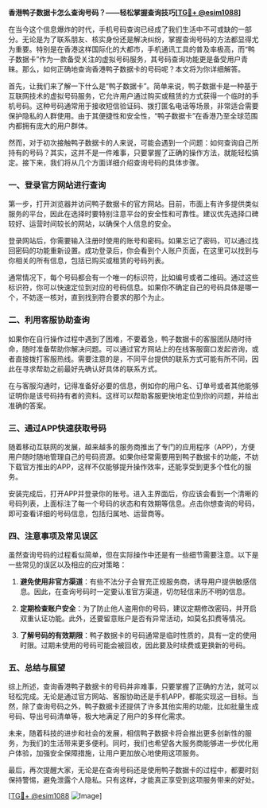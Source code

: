 **香港鸭子数据卡怎么查询号码？——轻松掌握查询技巧[[TG💪+ @esim1088](https://t.me/s/esim1088)]**

在当今这个信息爆炸的时代，手机号码查询已经成了我们生活中不可或缺的一部分。无论是为了联系朋友、核实身份还是解决纠纷，掌握查询号码的方法都显得尤为重要。特别是在香港这样国际化的大都市，手机通讯工具的普及率极高，而“鸭子数据卡”作为一款备受关注的虚拟号码服务，其号码查询功能更是备受用户青睐。那么，如何正确地查询香港鸭子数据卡的号码呢？本文将为你详细解答。

首先，让我们来了解一下什么是“鸭子数据卡”。简单来说，鸭子数据卡是一种基于互联网技术的虚拟号码服务，它允许用户通过购买或租赁的方式获得一个临时的手机号码。这种号码通常用于接收短信验证码、拨打匿名电话等场景，非常适合需要保护隐私的人群使用。由于其便捷性和安全性，“鸭子数据卡”在香港乃至全球范围内都拥有庞大的用户群体。

然而，对于初次接触鸭子数据卡的人来说，可能会遇到一个问题：如何查询自己所持有的号码？其实，这并不是一件难事，只要掌握了正确的操作方法，就能轻松搞定。接下来，我们将从几个方面详细介绍查询号码的具体步骤。

### **一、登录官方网站进行查询**

第一步，打开浏览器并访问鸭子数据卡的官方网站。目前，市面上有许多提供类似服务的平台，因此在选择时要特别注意平台的安全性和可靠性。建议优先选择口碑较好、运营时间较长的网站，以确保个人信息的安全。

登录网站后，你需要输入注册时使用的账号和密码。如果忘记了密码，可以通过找回密码的功能重新设置。成功登录后，你会看到个人账户页面，在这里可以找到与你相关的所有信息，包括已购买或租赁的号码列表。

通常情况下，每个号码都会有一个唯一的标识符，比如编号或者二维码。通过这些标识符，你可以快速定位到对应的号码信息。如果你不确定自己的号码具体是哪一个，不妨逐一核对，直到找到符合要求的那个为止。

### **二、利用客服协助查询**

如果你在自行操作过程中遇到了困难，不要着急，鸭子数据卡的客服团队随时待命，随时准备帮助你解决问题。可以通过官方网站上的在线客服窗口发起咨询，或者直接拨打客服热线。需要注意的是，不同平台提供的联系方式可能有所不同，因此在寻求帮助之前最好先确认好具体的联系方式。

在与客服沟通时，记得准备好必要的信息，例如你的用户名、订单号或者其他能够证明你是该号码持有者的资料。这样可以帮助客服更快地定位到你的问题，并给出准确的答案。

### **三、通过APP快速获取号码**

随着移动互联网的发展，越来越多的服务商推出了专门的应用程序（APP），方便用户随时随地管理自己的号码资源。如果你经常需要用到鸭子数据卡的功能，不妨下载官方推出的APP，这样不仅能够提升操作效率，还能享受到更多个性化的服务。

安装完成后，打开APP并登录你的账号。进入主界面后，你应该会看到一个清晰的号码列表，上面标注了每一个号码的状态和有效期等信息。点击你想查询的号码，即可查看详细的号码信息，包括归属地、运营商等。

### **四、注意事项及常见误区**

虽然查询号码的过程看似简单，但在实际操作中还是有一些细节需要注意。以下是一些常见的误区以及相应的应对策略：

1. **避免使用非官方渠道**：有些不法分子会冒充正规服务商，诱导用户提供敏感信息。因此，在查询号码时一定要认准官方渠道，切勿轻信来历不明的信息。
   
2. **定期检查账户安全**：为了防止他人盗用你的号码，建议定期修改密码，并开启双重认证功能。此外，还要留意账户是否有异常活动，如莫名扣费等情况。

3. **了解号码的有效期限**：鸭子数据卡的号码通常是临时性质的，具有一定的使用时限。过期未使用的号码可能会被回收，因此要及时续费或更换新的号码。

### **五、总结与展望**

综上所述，查询香港鸭子数据卡的号码并非难事，只要掌握了正确的方法，就可以轻松完成。无论是通过官方网站、客服协助还是手机APP，都能实现这一目标。当然，除了查询号码之外，鸭子数据卡还提供了许多其他实用的功能，比如批量生成号码、导出号码清单等，极大地满足了用户的多样化需求。

未来，随着科技的进步和社会的发展，相信鸭子数据卡将会推出更多创新性的服务，为我们的生活带来更多便利。同时，我们也希望各大服务商能够进一步优化用户体验，加强安全保障措施，让用户更加放心地使用这项服务。

最后，再次提醒大家，无论是在查询号码还是使用鸭子数据卡的过程中，都要时刻保持警惕，避免泄露个人隐私。只有这样，才能真正享受到这项服务带来的好处。

[[TG💪+ @esim1088](https://t.me/s/esim1088) ![Image](https://i.postimg.cc/4NQfJmqS/Snipaste-2025-05-13-00-14-12.png)]
